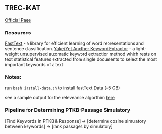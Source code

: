 ## TREC-iKAT

[Official Page](https://www.trecikat.com/)

### Resources

[FastText](https://github.com/facebookresearch/fastText) - a library for efficient learning of word representations and sentence classification.
[Yake/Yet Another Keyword Extractor](https://github.com/LIAAD/yake) - a light-weight unsupervised automatic keyword extraction method which rests on text statistical features extracted from single documents to select the most important keywords of a text

### Notes:

run `bash install-data.sh` to install fastText Data (~5 GB)

see a sample output for the releveance algorthim [here](https://docs.google.com/spreadsheets/d/1-VU4-3qC3Q7mTdF9iZUgs3RjQVbYGD9ixf2JdMcMJRc/edit?usp=sharing)

### Pipeline for Determining PTKB-Passage Simulatory

[Find Keywords in PTKB & Response] → [determine cosine simulatory between keywords] → [rank passages by simulatory]
